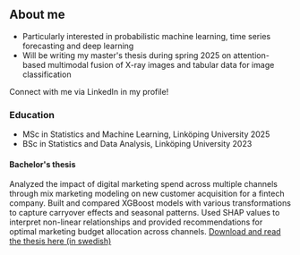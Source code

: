 ## About me
- Particularly interested in probabilistic machine learning, time series forecasting and deep learning
- Will be writing my master's thesis during spring 2025 on attention-based multimodal fusion of X-ray images and tabular data for image classification

Connect with me via LinkedIn in my profile!

### Education
- MSc in Statistics and Machine Learning, Linköping University 2025
- BSc in Statistics and Data Analysis, Linköping University 2023

#### Bachelor's thesis
Analyzed the impact of digital marketing spend across multiple channels through mix marketing modeling on new customer acquisition for a fintech company. Built and compared XGBoost models with various transformations to capture carryover effects and seasonal patterns. Used SHAP values to interpret non-linear relationships and provided recommendations for optimal marketing budget allocation across channels.
[Download and read the thesis here (in swedish)](https://github.com/Johhed15/Bachelor-Thesis/blob/main/KANDIDAT.pdf)

